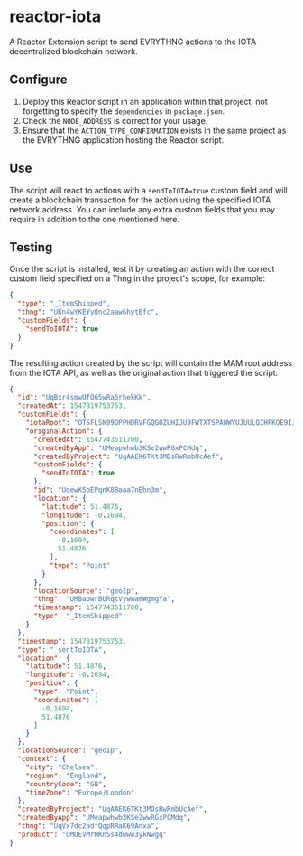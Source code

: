 # reactor-iota

A Reactor Extension script to send EVRYTHNG actions to the IOTA decentralized 
blockchain network.


## Configure

1. Deploy this Reactor script in an application within that project, not 
   forgetting to specify the `dependencies` in `package.json`.
2. Check the `NODE_ADDRESS` is correct for your usage.
3. Ensure that the `ACTION_TYPE_CONFIRMATION` exists in the same project as the 
   EVRYTHNG application hosting the Reactor script.


## Use

The script will react to actions with a `sendToIOTA=true` custom field 
and will create a blockchain transaction for the action using the specified
IOTA network address. You can include any extra custom fields that you may
require in addition to the one mentioned here.


## Testing

Once the script is installed, test it by creating an action with the correct
custom field specified on a Thng in the project's scope, for example:

```json
{
  "type": "_ItemShipped",
  "thng": "UKn4wYKEYyQnc2aawGhytBfc",
  "customFields": {
    "sendToIOTA": true
  }
}
```

The resulting action created by the script will contain the MAM root address
from the IOTA API, as well as the original action that triggered the script:

```json
{
  "id": "UqBxr4smwUfQ65wRa5rhekKk",
  "createdAt": 1547819753753,
  "customFields": {
    "iotaRoot": "OTSFLSN99OPPHDRVFGQGOZUHIJU9FWTXTSPAWWYUJUULQIHPKOE9IJVJGIBI9MWFY9PM99JHETBKLGZFO",
    "originalAction": {
      "createdAt": 1547743511700,
      "createdByApp": "UMeapwhwb3KSe2wwRGxPCMdq",
      "createdByProject": "UqAAEK6TKt3MDsRwRmbUcAef",
      "customFields": {
        "sendToIOTA": true
      },
      "id": "UqewKSbEPqnK8Baaa7nEhn3m",
      "location": {
        "latitude": 51.4876,
        "longitude": -0.1694,
        "position": {
          "coordinates": [
            -0.1694,
            51.4876
          ],
          "type": "Point"
        }
      },
      "locationSource": "geoIp",
      "thng": "UMBapwrBURqtVywwamWgmgYa",
      "timestamp": 1547743511700,
      "type": "_ItemShipped"
    }
  },
  "timestamp": 1547819753753,
  "type": "_sentToIOTA",
  "location": {
    "latitude": 51.4876,
    "longitude": -0.1694,
    "position": {
      "type": "Point",
      "coordinates": [
        -0.1694,
        51.4876
      ]
    }
  },
  "locationSource": "geoIp",
  "context": {
    "city": "Chelsea",
    "region": "England",
    "countryCode": "GB",
    "timeZone": "Europe/London"
  },
  "createdByProject": "UqAAEK6TKt3MDsRwRmbUcAef",
  "createdByApp": "UMeapwhwb3KSe2wwRGxPCMdq",
  "thng": "UqVx7dc2adfQqpRRaK69Anxa",
  "product": "UMUEVMrHKn5s4dwww3ykNwgq"
}
```
